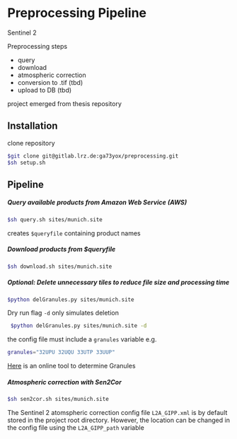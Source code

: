 # Preprocessing Pipeline

Sentinel 2

Preprocessing steps
* query
* download
* atmospheric correction
* conversion to .tif (tbd)
* upload to DB (tbd)

project emerged from thesis repository

## Installation

clone repository
```bash
$git clone git@gitlab.lrz.de:ga73yox/preprocessing.git
$sh setup.sh
```

## Pipeline

##### Query available products from Amazon Web Service (AWS)

```bash
$sh query.sh sites/munich.site
```

creates ```$queryfile``` containing product names

##### Download products from $queryfile

```bash
$sh download.sh sites/munich.site
```

##### Optional: Delete unnecessary tiles to reduce file size and processing time

```bash
$python delGranules.py sites/munich.site
```

Dry run flag ```-d``` only simulates deletion

```bash
 $python delGranules.py sites/munich.site -d
 ```


the config file must include a ```granules``` variable
e.g.
```bash
granules="32UPU 32UQU 33UTP 33UUP"
```

[Here](https://mappingsupport.com/p/coordinates-mgrs-google-maps.html) is an online tool to determine Granules

##### Atmospheric correction with Sen2Cor

```bash
$sh sen2cor.sh sites/munich.site
```

The Sentinel 2 atomspheric correction config file ```L2A_GIPP.xml``` is by
default stored in the project root directory.
However, the location can be changed in the config file using the ```L2A_GIPP_path``` variable
